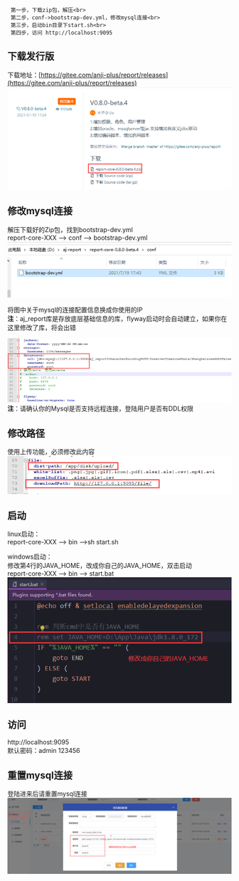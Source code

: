 ```
 第一步，下载zip包，解压<br>
 第二步，conf->bootstrap-dev.yml，修改mysql连接<br>
 第三步，启动bin目录下start.sh<br>
 第四步，访问 http://localhost:9095
```

## 下载发行版
下载地址：[https://gitee.com/anji-plus/report/releases](https://gitee.com/anji-plus/report/releases)
![img.png](../picture/quickly/img.png)

## 修改mysql连接
解压下载好的Zip包，找到bootstrap-dev.yml <br>
report-core-XXX --> conf --> bootstrap-dev.yml <br>
![img_1.png](../picture/quickly/img_1.png)

将图中关于mysql的连接配置信息换成你使用的IP <br>
**注**：aj_report库是存放底层基础信息的库，flyway启动时会自动建立，如果你在这里修改了库，将会出错<br>

![bootstrap.png](../picture/quickly/img_2.png) <br>
**注**：请确认你的Mysql是否支持远程连接，登陆用户是否有DDL权限

## 修改路径
使用上传功能，必须修改此内容
![file.png](../picture/quickly/img_5.png)

## 启动
linux启动：<br>
report-core-XXX --> bin -->sh start.sh <br>

windows启动：<br>
修改第4行的JAVA_HOME，改成你自己的JAVA_HOME，双击启动<br>
report-core-XXX --> bin --> start.bat <br>
![java.png](../picture/quickly/img_7.png)


## 访问
http://localhost:9095 <br>
默认密码：admin 123456

## 重置mysql连接
登陆进来后请重置mysql连接 <br>
![img_6.png](../picture/quickly/img_6.png)


